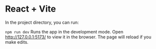 # React + Vite

In the project directory, you can run:

```npm run dev```
Runs the app in the development mode.
Open http://127.0.0.1:5173/ to view it in the browser.
The page will reload if you make edits.
